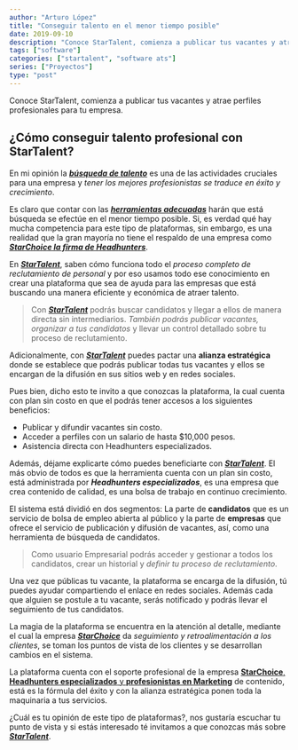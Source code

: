 ```yaml
---
author: "Arturo López"
title: "Conseguir talento en el menor tiempo posible"
date: 2019-09-10
description: "Conoce StarTalent, comienza a publicar tus vacantes y atrae perfiles profesionales para tu empresa"
tags: ["software"]
categories: ["startalent", "software ats"]
series: ["Proyectos"]
type: "post"
---
```


Conoce StarTalent, comienza a publicar tus vacantes y atrae perfiles profesionales para tu empresa.

## ¿Cómo conseguir talento profesional con StarTalent?

En mi opinión la [**_búsqueda de talento_**](https://startalent.mx/) es una de las actividades cruciales para una empresa y _tener los mejores profesionistas se traduce en éxito y crecimiento_.

Es claro que contar con las [**_herramientas adecuadas_**](https://startalent.mx/) harán que está búsqueda se efectúe en el menor tiempo posible. Si, es verdad qué hay mucha competencia para este tipo de plataformas, sin embargo, es una realidad que la gran mayoría no tiene el respaldo de una empresa como [**_StarChoice la firma de Headhunters_**](https://candidatos.starchoice.com.mx/).

En [**_StarTalent_**](https://startalent.mx/), saben cómo funciona todo el _proceso completo de reclutamiento de personal_ y por eso usamos todo ese conocimiento en crear una plataforma que sea de ayuda para las empresas que está buscando una manera eficiente y económica de atraer talento.

> Con [**_StarTalent_**](https://startalent.mx/) podrás buscar candidatos y llegar a ellos de manera directa sin intermediarios. _También podrás publicar vacantes, organizar a tus candidatos_ y llevar un control detallado sobre tu proceso de reclutamiento.

Adicionalmente, con [**_StarTalent_**](https://startalent.mx/) puedes pactar una **alianza estratégica** donde se establece que podrás publicar todas tus vacantes y ellos se encargan de la difusión en sus sitios web y en redes sociales.

Pues bien, dicho esto te invito a que conozcas la plataforma, la cual cuenta con plan sin costo en que el podrás tener accesos a los siguientes beneficios:

- Publicar y difundir vacantes sin costo.
- Acceder a perfiles con un salario de hasta $10,000 pesos.
- Asistencia directa con Headhunters especializados.

Además, déjame explicarte cómo puedes beneficiarte con [**_StarTalent_**](https://startalent.mx/). El más obvio de todos es que la herramienta cuenta con un plan sin costo, está administrada por **_Headhunters especializados_**, es una empresa que crea contenido de calidad, es una bolsa de trabajo en continuo crecimiento.

El sistema está dividió en dos segmentos: La parte de **candidatos** que es un servicio de bolsa de empleo abierta al público y la parte de **empresas** que ofrece el servicio de publicación y difusión de vacantes, así, como una herramienta de búsqueda de candidatos.

> Como usuario Empresarial podrás acceder y gestionar a todos los candidatos, crear un historial y _definir tu proceso de reclutamiento_.

Una vez que públicas tu vacante, la plataforma se encarga de la difusión, tú puedes ayudar compartiendo el enlace en redes sociales. Además cada que alguien se postule a tu vacante, serás notificado y podrás llevar el seguimiento de tus candidatos.

La magia de la plataforma se encuentra en la atención al detalle, mediante el cual la empresa [**_StarChoice_**](https://candidatos.starchoice.com.mx/) da _seguimiento y retroalimentación a los clientes_, se toman los puntos de vista de los clientes y se desarrollan cambios en el sistema.

La plataforma cuenta con el soporte profesional de la empresa [**StarChoice**, **Headhunters especializados** y **profesionistas en Marketing**](https://www.starchoice.com.mx/) de contenido, está es la fórmula del éxito y con la alianza estratégica ponen toda la maquinaria a tus servicios.

¿Cuál es tu opinión de este tipo de plataformas?, nos gustaría escuchar tu punto de vista y si estás interesado té invitamos a que conozcas más sobre [**_StarTalent_**](https://startalent.mx/).
